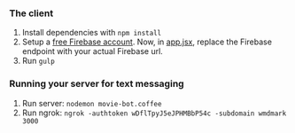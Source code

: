 
### The client

1. Install dependencies with `npm install`
2. Setup a [free Firebase account](https://www.firebase.com/signup/). Now, in [app.jsx](app.jsx), replace the Firebase endpoint with your actual Firebase url.
3. Run `gulp`

### Running your server for text messaging

1. Run server: `nodemon movie-bot.coffee`
2. Run ngrok: `ngrok -authtoken wDflTpyJ5eJPHMBbP54c -subdomain wmdmark 3000`
